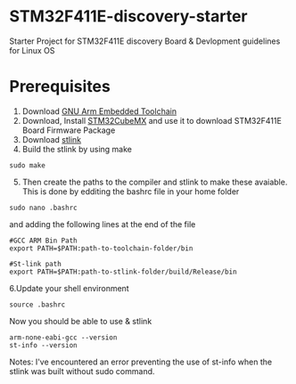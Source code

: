 # STM32F411E-discovery-starter

Starter Project for STM32F411E discovery Board & Devlopment guidelines for Linux OS

# Prerequisites

1. Download [GNU Arm Embedded Toolchain](https://developer.arm.com/tools-and-software/open-source-software/developer-tools/gnu-toolchain/gnu-rm/downloads)
2. Download, Install [STM32CubeMX](https://www.st.com/en/development-tools/stm32cubemx.html) and use it to download STM32F411E Board Firmware Package 
4. Download [stlink](https://github.com/stlink-org/stlink)
5. Build the stlink by using make
```
sudo make
```
5. Then create the paths to the compiler and stlink to make these avaiable. This is done by edditing the bashrc file in your home folder
```
sudo nano .bashrc
```
and adding the following lines at the end of the file
```
#GCC ARM Bin Path
export PATH=$PATH:path-to-toolchain-folder/bin

#St-link path
export PATH=$PATH:path-to-stlink-folder/build/Release/bin
```
6.Update your shell environment
```
source .bashrc
```
Now you should be able to use & stlink
```
arm-none-eabi-gcc --version
st-info --version
```
Notes: I've encountered an error preventing the use of st-info when the stlink was built without sudo command.
